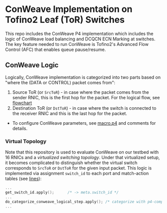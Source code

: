 # ConWeave Implementation on Tofino2 Leaf (ToR) Switches

This repo includes the ConWeave P4 implementation which includes the logic of ConWeave load balancing and DCQCN ECN Marking at switches.
The key feature needed to run ConWeave is Tofino2's Advanced Flow Control (AFC) that enables queue pause/resume. 

## ConWeave Logic

Logically, ConWeave implementation is categorized into two parts based on "where the (DATA or CONTROL) packet comes from":
1. Source ToR (or `SrcToR`) - in case where the packet comes from the sender RNIC, this is the first hop for the packet. For the logical flow, see [flowchart](figs/system-flowchart-rerouting.pdf)
2. Destination ToR (or `DstToR`) - in case where the switch is connected to the receiver RNIC and this is the last hop for the packet.

* To configure ConWeave parameters, see [macro.p4](p4src/includes/macro.p4) and comments for details.


### Virtual Topology
Note that this repository is used to evaluate ConWeave on our testbed with 16 RNICs and a _virtualized switching topology_.
Under that virtualized setup, it becomes complicated to distinguish whether the virtual switch corresponds to `SrcToR` or `DstToR` for the given input packet. 
This logic is implemented via assignment `switch_id` to each port and match-action tables (see [lines](https://github.com/conweave-project/conweave-p4/blob/1db645659574ffe15100bc4f3c75ba2e99548025/leaf_conweave/p4src/includes/conweave_ingress.p4#L77-L78)):
```c
...
get_switch_id.apply();   	/* -> meta.switch_id */
...
do_categorize_conweave_logical_step.apply(); /* categorize with p4-compiler-friendly coding (SrcToR/DstToR) */
...
```
